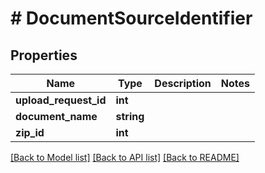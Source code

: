 # # DocumentSourceIdentifier

## Properties

Name | Type | Description | Notes
------------ | ------------- | ------------- | -------------
**upload_request_id** | **int** |  |
**document_name** | **string** |  |
**zip_id** | **int** |  |

[[Back to Model list]](../../README.md#models) [[Back to API list]](../../README.md#endpoints) [[Back to README]](../../README.md)
